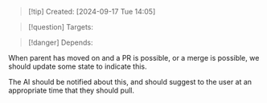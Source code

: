 
>[!tip] Created: [2024-09-17 Tue 14:05]

>[!question] Targets: 

>[!danger] Depends: 

When parent has moved on and a PR is possible, or a merge is possible, we should update some state to indicate this. 

The AI should be notified about this, and should suggest to the user at an appropriate time that they should pull.